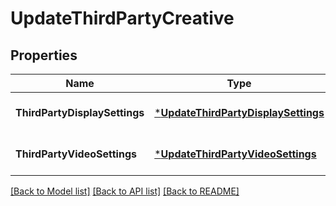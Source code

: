 # UpdateThirdPartyCreative

## Properties
Name | Type | Description | Notes
------------ | ------------- | ------------- | -------------
**ThirdPartyDisplaySettings** | [***UpdateThirdPartyDisplaySettings**](UpdateThirdPartyDisplaySettings.md) |  | [optional] [default to null]
**ThirdPartyVideoSettings** | [***UpdateThirdPartyVideoSettings**](UpdateThirdPartyVideoSettings.md) |  | [optional] [default to null]

[[Back to Model list]](../README.md#documentation-for-models) [[Back to API list]](../README.md#documentation-for-api-endpoints) [[Back to README]](../README.md)

